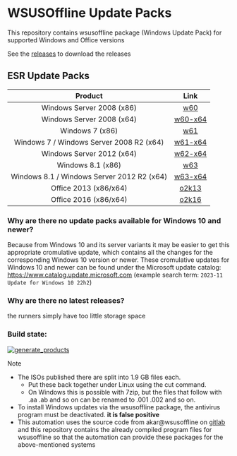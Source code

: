 # WSUSOffline Update Packs
This repository contains wsusoffline package (Windows Update Pack) for supported Windows and Office versions

See the [releases](https://github.com/LizenzFass78851/wsusofflineupdatepacks/releases) to download the releases

## ESR Update Packs
| Product | Link |
|:------------------:|:--------------:|
| Windows Server 2008 (x86) | [w60](https://github.com/LizenzFass78851/wsusofflineupdatepacks/releases/tag/esr-w60) |
| Windows Server 2008 (x64) | [w60-x64](https://github.com/LizenzFass78851/wsusofflineupdatepacks/releases/tag/esr-w60-x64) |
| Windows 7 (x86) | [w61](https://github.com/LizenzFass78851/wsusofflineupdatepacks/releases/tag/esr-w61) |
| Windows 7 / Windows Server 2008 R2 (x64) | [w61-x64](https://github.com/LizenzFass78851/wsusofflineupdatepacks/releases/tag/esr-w61-x64) |
| Windows Server 2012 (x64) | [w62-x64](https://github.com/LizenzFass78851/wsusofflineupdatepacks/releases/tag/esr-w62-x64) |
| Windows 8.1 (x86) | [w63](https://github.com/LizenzFass78851/wsusofflineupdatepacks/releases/tag/esr-w63) |
| Windows 8.1 / Windows Server 2012 R2 (x64) | [w63-x64](https://github.com/LizenzFass78851/wsusofflineupdatepacks/releases/tag/esr-w63-x64) |
| Office 2013 (x86/x64) | [o2k13](https://github.com/LizenzFass78851/wsusofflineupdatepacks/releases/tag/esr-o2k13) |
| Office 2016 (x86/x64) | [o2k16](https://github.com/LizenzFass78851/wsusofflineupdatepacks/releases/tag/esr-o2k16) |

### Why are there no update packs available for Windows 10 and newer?
Because from Windows 10 and its server variants it may be easier to get this appropriate cromulative update, which contains all the changes for the corresponding Windows 10 version or newer.
These cromulative updates for Windows 10 and newer can be found under the Microsoft update catalog:
https://www.catalog.update.microsoft.com (example search term: `2023-11 Update for Windows 10 22h2`)

### Why are there no latest releases?
the runners simply have too little storage space

### Build state: 
[![generate_products](https://github.com/LizenzFass78851/wsusofflineupdatepacks/actions/workflows/generate_products.yml/badge.svg?branch=main)](https://github.com/LizenzFass78851/wsusofflineupdatepacks/actions/workflows/generate_products.yml)

> [!NOTE]
> - The ISOs published there are split into 1.9 GB files each.
>   - Put these back together under Linux using the cut command.
>   - On Windows this is possible with 7zip, but the files that follow with .aa .ab and so on can be renamed to .001 .002 and so on.
> - To install Windows updates via the wsusoffline package, the antivirus program must be deactivated. **it is false positive**
> - This automation uses the source code from akar@wsusoffline on [gitlab](https://gitlab.com/wsusoffline/wsusoffline) and this repository contains the already compiled program files for wsusoffline so that the automation can provide these packages for the above-mentioned systems

